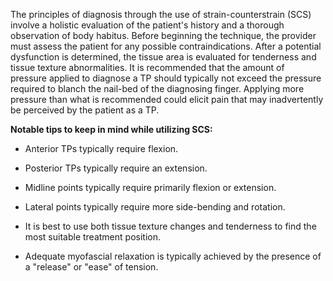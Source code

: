 The principles of diagnosis through the use of strain-counterstrain (SCS) involve a holistic evaluation of the patient's history and a thorough observation of body habitus. Before beginning the technique, the provider must assess the patient for any possible contraindications. After a potential dysfunction is determined, the tissue area is evaluated for tenderness and tissue texture abnormalities. It is recommended that the amount of pressure applied to diagnose a TP should typically not exceed the pressure required to blanch the nail-bed of the diagnosing finger. Applying more pressure than what is recommended could elicit pain that may inadvertently be perceived by the patient as a TP.

**Notable tips to keep in mind while utilizing SCS:**

- Anterior TPs typically require flexion.

- Posterior TPs typically require an extension.

- Midline points typically require primarily flexion or extension.

- Lateral points typically require more side-bending and rotation.

- It is best to use both tissue texture changes and tenderness to find the most suitable treatment position.

- Adequate myofascial relaxation is typically achieved by the presence of a "release" or "ease" of tension.